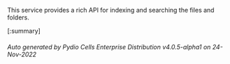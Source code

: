 






This service provides a rich API for indexing and searching the files and folders.

[:summary]

###### Auto generated by Pydio Cells Enterprise Distribution v4.0.5-alpha1 on 24-Nov-2022

